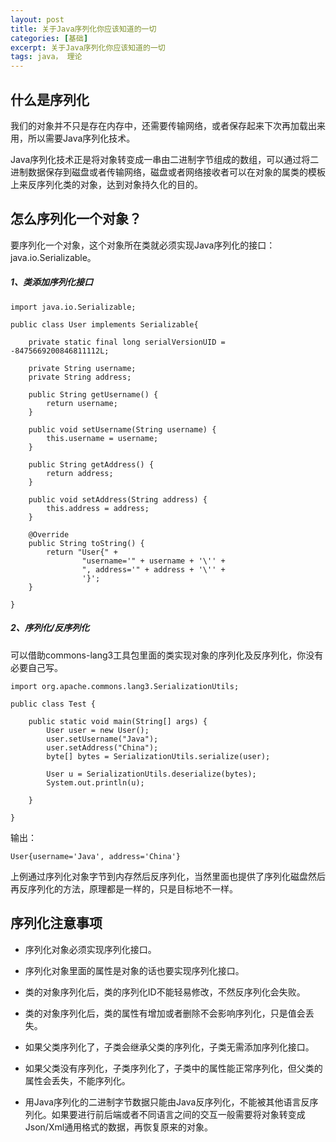 ```yaml
---
layout: post
title: 关于Java序列化你应该知道的一切
categories: [基础]
excerpt: 关于Java序列化你应该知道的一切
tags: java， 理论  
---
```


## 什么是序列化

我们的对象并不只是存在内存中，还需要传输网络，或者保存起来下次再加载出来用，所以需要Java序列化技术。

Java序列化技术正是将对象转变成一串由二进制字节组成的数组，可以通过将二进制数据保存到磁盘或者传输网络，磁盘或者网络接收者可以在对象的属类的模板上来反序列化类的对象，达到对象持久化的目的。

## 怎么序列化一个对象？

要序列化一个对象，这个对象所在类就必须实现Java序列化的接口：java.io.Serializable。

##### 1、类添加序列化接口
```
import java.io.Serializable;

public class User implements Serializable{

    private static final long serialVersionUID = -8475669200846811112L;

    private String username;
    private String address;

    public String getUsername() {
        return username;
    }

    public void setUsername(String username) {
        this.username = username;
    }

    public String getAddress() {
        return address;
    }

    public void setAddress(String address) {
        this.address = address;
    }

    @Override
    public String toString() {
        return "User{" +
                "username='" + username + '\'' +
                ", address='" + address + '\'' +
                '}';
    }
    
}
```

##### 2、序列化/反序列化

可以借助commons-lang3工具包里面的类实现对象的序列化及反序列化，你没有必要自己写。

```
import org.apache.commons.lang3.SerializationUtils;

public class Test {

    public static void main(String[] args) {
        User user = new User();
        user.setUsername("Java");
        user.setAddress("China");
        byte[] bytes = SerializationUtils.serialize(user);

        User u = SerializationUtils.deserialize(bytes);
        System.out.println(u);

    }

}
```
输出：
```
User{username='Java', address='China'}
```
上例通过序列化对象字节到内存然后反序列化，当然里面也提供了序列化磁盘然后再反序列化的方法，原理都是一样的，只是目标地不一样。

## 序列化注意事项

- 序列化对象必须实现序列化接口。

- 序列化对象里面的属性是对象的话也要实现序列化接口。

- 类的对象序列化后，类的序列化ID不能轻易修改，不然反序列化会失败。

- 类的对象序列化后，类的属性有增加或者删除不会影响序列化，只是值会丢失。

- 如果父类序列化了，子类会继承父类的序列化，子类无需添加序列化接口。

- 如果父类没有序列化，子类序列化了，子类中的属性能正常序列化，但父类的属性会丢失，不能序列化。

- 用Java序列化的二进制字节数据只能由Java反序列化，不能被其他语言反序列化。如果要进行前后端或者不同语言之间的交互一般需要将对象转变成Json/Xml通用格式的数据，再恢复原来的对象。

